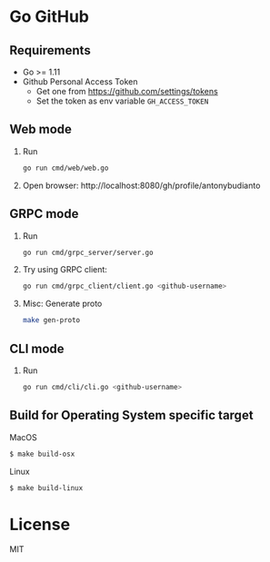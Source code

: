 # Go GitHub

## Requirements

- Go >= 1.11
- Github Personal Access Token
  - Get one from https://github.com/settings/tokens
  - Set the token as env variable `GH_ACCESS_TOKEN`

## Web mode
1. Run

   ```sh
   go run cmd/web/web.go
   ```
2. Open browser: http://localhost:8080/gh/profile/antonybudianto

## GRPC mode
1. Run

    ```sh
    go run cmd/grpc_server/server.go
    ```

2. Try using GRPC client:

    ```sh
    go run cmd/grpc_client/client.go <github-username>
    ```

3. Misc: Generate proto
   
    ```sh
    make gen-proto
    ```

## CLI mode
1. Run

   ```sh
   go run cmd/cli/cli.go <github-username>
   ```

## Build for Operating System specific target

MacOS
```sh
$ make build-osx
```

Linux
```sh
$ make build-linux
```

# License
MIT
